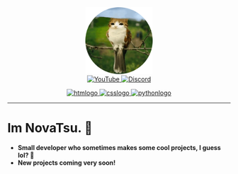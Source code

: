 <!-- BY NOVATSU -->
<div align="center">
    <img src="pfp.png" alt="header" style="width: 30%;">
</div>
<div align="center">
<a href="https://www.youtube.com/@novatsu">
    <img src="https://img.shields.io/badge/YouTube-FF0000?style=for-the-badge&logo=youtube&logoColor=white" alt="YouTube">
</a>
<a href="https://discord.com">
    <img src="https://img.shields.io/badge/Discord-5865F2?style=for-the-badge&logo=discord&logoColor=white" alt="Discord">
</a>
</div> 
<p> </p>
<div align="center">
    <a href="https://developer.mozilla.org/fr/docs/Web/HTML" target="_blank">
        <img src="https://img.shields.io/badge/HTML-E34F26?style=flat&logo=html5&logoColor=white" alt="htmlogo">
    </a>
    <a href="https://developer.mozilla.org/fr/docs/Web/CSS" target="_blank">
        <img src="https://img.shields.io/badge/CSS-1572B6?style=flat&logo=css3&logoColor=white" alt="csslogo">
    </a>
    <a href="https://www.python.org/" target="_blank">
        <img src="https://img.shields.io/badge/Python-3776AB?style=flat&logo=python&logoColor=white" alt="pythonlogo">
    </a>
</div>

---
# Im NovaTsu. 👋
- **Small developer who sometimes makes some cool projects, I guess lol? 🦧**
- **New projects coming very soon!**
#
